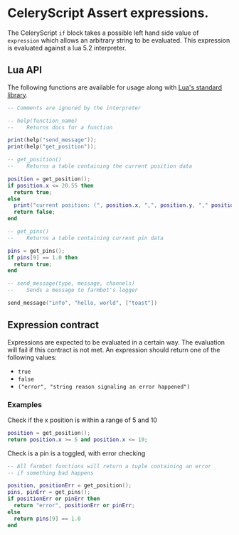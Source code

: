 # CeleryScript Assert expressions.

The CeleryScript `if` block takes a possible left hand side value of
`expression` which allows an arbitrary string to be evaluated. This 
expression is evaluated against a lua 5.2 interpreter. 

## Lua API
The following functions are available for usage along with [Lua's 
standard library](https://www.lua.org/manual/5.2/). 

```lua
-- Comments are ignored by the interpreter

-- help(function_name)
--    Returns docs for a function

print(help("send_message"));
print(help("get_position"));

-- get_position()
--    Returns a table containing the current position data

position = get_position();
if position.x <= 20.55 then
  return true;
else
  print("current position: (", position.x, ",", position.y, "," position.z, ")");
  return false;
end

-- get_pins()
--    Returns a table containing current pin data

pins = get_pins();
if pins[9] == 1.0 then
  return true;
end

-- send_message(type, message, channels)
--    Sends a message to farmbot's logger

send_message("info", "hello, world", ["toast"])
```

## Expression contract
Expressions are expected to be evaluated in a certain way. The evaluation will fail
if this contract is not met. An expression should return one of the following values:
* `true`
* `false`
* `("error", "string reason signaling an error happened")`

### Examples

Check if the x position is within a range of 5 and 10

```lua
position = get_position();
return position.x >= 5 and position.x <= 10;
```

Check is a pin is a toggled, with error checking

```lua
-- All farmbot functions will return a tuple containing an error
-- if something bad happens

position, positionErr = get_position();
pins, pinErr = get_pins();
if positionErr or pinErr then
  return "error", positionErr or pinErr;
else
  return pins[9] == 1.0
end
```
